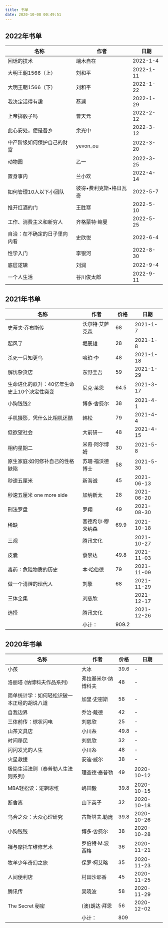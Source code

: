 ```yaml
---
title: 书单
date: 2020-10-08 00:49:51
---
```


## 2022年书单

| 名称       | 作者     | 日期     |
| ---------- | -------- | -------- |
| 回话的技术 | 端木自在 | 2022-1-4 |
| 大明王朝1566（上） | 刘和平 | 2022-1-11 |
| 大明王朝1566（下） | 刘和平 | 2022-1-22 |
| 我决定活得有趣 | 蔡澜 | 2022-1-29 |
| 上帝掷骰子吗 | 曹天元 | 2022-2-12 |
| 此心安处，便是吾乡 | 余光中 | 2022-3-12 |
| 中产阶级如何保护自己的财富 | yevon_ou | 2022-3-20 |
| 动物园 | 乙一 | 2022-3-25 |
| 置身事内 | 兰小欢 | 2022-4-14 |
| 如何管理10人以下小团队 | 彼得•费利克斯•格日瓦奇 | 2022-5-7 |
| 推开红酒的门 | 王胜寒 | 2022-5-10 |
| 工作、消费主义和新穷人 | 齐格蒙特·鲍曼 | 2022-5-25 |
| 自洽：在不确定的日子里向内看 | 史欣悦 | 2022-6-4 |
| 性学入门 | 李银河 | 2022-8-30 |
| 底层逻辑 | 刘润 | 2022-9-4 |
| 一个人生活 | 谷川俊太郎 | 2022-9-11 |

## 2021年书单

| 名称        | 作者   |  价格  | 日期 |
| --------   | -----  | ----  | ----  |
|史蒂夫·乔布斯传|沃尔特·艾萨克森| 68 | 2021-1-7 |
|起风了|堀辰雄| 28 | 2021-1-8 |
|杀死一只知更鸟|哈珀·李| 48 | 2021-1-18 |
|解忧杂货店| 东野圭吾 | 59 | 2021-1-29 |
|生命进化的跃升：40亿年生命史上10个决定性突变| 尼克·莱恩 | 64.5 | 2021-3-17 |
| 小狗钱钱2 | 博多·舍费尔     | 38    |2021-4-1|
| 手机摄影，凭什么比相机还酷 |韩松|79|2021-4-4|
| 低欲望社会 |大前研一|48|2021-4-15|
| 相约星期二 | 米奇·阿尔博姆| 30| 2021-5-8|
| 原生家庭:如何修补自己的性格缺陷| 苏珊·福沃德博士 | 58 | 2021-5-30|
| 秒速五厘米 | 新海诚 | 45 | 2021-06-13 |
| 秒速五厘米 one more side | 加纳新太 | 28 | 2021-06-20 |
| 刑法罗盘 | 罗翔 | 49 | 2021-08-30 |
| 稀缺 | 塞德希尔·穆来纳森 | 69.9 | 2021-10-18 |
| 三观 | 腾讯文化 |  | 2021-10-27 |
| 皮囊 | 蔡崇达 | 49.8 | 2021-11-03 |
| 毒药：危险物质的历史 | 本·哈伯德 | 79 | 2021-11-09 |
| 做一个清醒的现代人 | 刘擎 | 68 | 2021-11-29 |
| 三体全集 | 刘慈欣 |  | 2021-12-17 |
| 选择 | 腾讯文化 |  | 2021-12-26 |
| |小计：|909.2||

## 2020年书单

| 名称        | 作者   |  价格  | 日期 |
| --------   | -----  | ----  | ----  |
|小孩|大冰| 39.6 | - |
|洛丽塔 (纳博科夫作品系列)|弗拉基米尔·纳博科夫| 48 | - |
|简单统计学：如何轻松识破一本正经的胡说八道|加里·史密斯| 58 | - |
|自我边界|乔治·戴德| 42 | - |
|三体前传：球状闪电|刘慈欣| 25 | - |
|山茶文具店|小川糸| 49.8 | - |
|时间移民|刘慈欣| 32 | - |
|闪闪发光的人生|小川糸| 48 | - |
|火星救援|安迪·威尔| 38 | - |
|极简生活法则（泰普勒人生法则系列）|理查德·泰普勒| 49 | 2020-10-12 |
|MBA轻松读：逻辑思维|嶋田毅|39.8|2020-10-15|
|断舍离|山下英子|32|2020-10-18|
|乌合之众：大众心理研究|古斯塔夫.勒庞|39.8|2020-10-26|
|小狗钱钱|博多·舍费尔|38|2020-10-28|
|禅与摩托车维修艺术|罗伯特·M.波西格|36|2020-11-21|
|牧羊少年奇幻之旅|保罗·柯艾略|35|2020-11-23|
|人间便利店|村田沙耶香|45|2020-11-25|
|腾讯传|吴晓波|58|2020-11-29|
|The Secret 秘密|(澳)朗达·拜恩|56|2020-12-02|
| |小计：|809||
